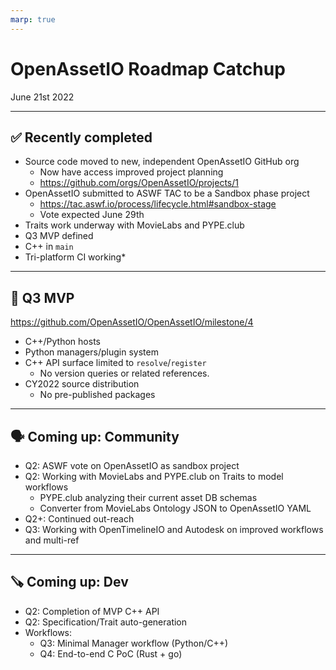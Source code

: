 ```yaml
---
marp: true
---
```


# OpenAssetIO Roadmap Catchup

June 21st 2022

---

## ✅ Recently completed

- Source code moved to new, independent OpenAssetIO GitHub org
  - Now have access improved project planning
  - https://github.com/orgs/OpenAssetIO/projects/1
- OpenAssetIO submitted to ASWF TAC to be a Sandbox phase project
  - https://tac.aswf.io/process/lifecycle.html#sandbox-stage
  - Vote expected June 29th
- Traits work underway with MovieLabs and PYPE.club
- Q3 MVP defined
- C++ in `main`
- Tri-platform CI working*

---

## 📍 Q3 MVP

https://github.com/OpenAssetIO/OpenAssetIO/milestone/4

- C++/Python hosts
- Python managers/plugin system
- C++ API surface limited to `resolve`/`register`
  - No version queries or related references.
- CY2022 source distribution
  - No pre-published packages

---

## 🗣 Coming up: Community

- Q2: ASWF vote on OpenAssetIO as sandbox project
- Q2: Working with MovieLabs and PYPE.club on Traits to model workflows
  - PYPE.club analyzing their current asset DB schemas
  - Converter from MovieLabs Ontology JSON to OpenAssetIO YAML
- Q2+: Continued out-reach
- Q3: Working with OpenTimelineIO and Autodesk on improved workflows and multi-ref

---

## 🪚 Coming up: Dev

- Q2: Completion of MVP C++ API
- Q2: Specification/Trait auto-generation
- Workflows:
  - Q3: Minimal Manager workflow (Python/C++)
  - Q4: End-to-end C PoC (Rust + go)

